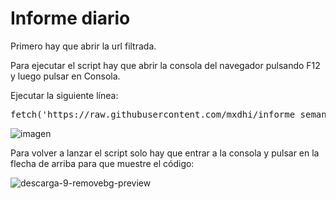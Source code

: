 # Informe diario

Primero hay que abrir la url filtrada.

Para ejecutar el script hay que abrir la consola del navegador pulsando F12 y luego pulsar en Consola.

Ejecutar la siguiente línea:

<pre><samp>fetch('https://raw.githubusercontent.com/mxdhi/informe_semanal/main/script.js') .then(response => response.text()) .then(script => eval(script)) .catch(error => console.log(error));</pre></samp>

![imagen](https://user-images.githubusercontent.com/126177983/225010417-6607ffcb-9921-4c68-b2c3-4a00ff732e09.png)

Para volver a lanzar el script solo hay que entrar a la consola y pulsar en la flecha de arriba para que muestre el código:

![descarga-9-removebg-preview](https://user-images.githubusercontent.com/126177983/221960139-ab6eb77e-be56-4f27-86d6-8ec783ae8226.png)
